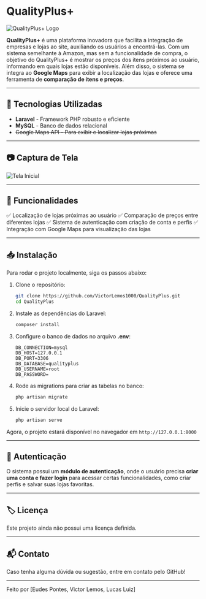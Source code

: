 # QualityPlus+

![QualityPlus+ Logo](https://imgur.com/jzhJJcn)

**QualityPlus+** é uma plataforma inovadora que facilita a integração de empresas e lojas ao site, auxiliando os usuários a encontrá-las. Com um sistema semelhante à Amazon, mas sem a funcionalidade de compra, o objetivo do QualityPlus+ é mostrar os preços dos itens próximos ao usuário, informando em quais lojas estão disponíveis. Além disso, o sistema se integra ao **Google Maps** para exibir a localização das lojas e oferece uma ferramenta de **comparação de itens e preços**.

---

## 🚀 Tecnologias Utilizadas

- **Laravel** - Framework PHP robusto e eficiente
- **MySQL** - Banco de dados relacional
- ~~Google Maps API - Para exibir e localizar lojas próximas~~

---

## 📷 Captura de Tela

![Tela Inicial](https://imgur.com/a/jJKdPu6)

---

## 📌 Funcionalidades

✅ Localização de lojas próximas ao usuário 
✅ Comparação de preços entre diferentes lojas 
✅ Sistema de autenticação com criação de conta e perfis 
✅ Integração com Google Maps para visualização das lojas 

---

## 📥 Instalação

Para rodar o projeto localmente, siga os passos abaixo:

1. Clone o repositório:
   ```bash
   git clone https://github.com/VictorLemos1000/QualityPlus.git
   cd QualityPlus
   ```

2. Instale as dependências do Laravel:
   ```bash
   composer install
   ```

3. Configure o banco de dados no arquivo **.env**:
   ```
   DB_CONNECTION=mysql
   DB_HOST=127.0.0.1
   DB_PORT=3306
   DB_DATABASE=qualityplus
   DB_USERNAME=root
   DB_PASSWORD=
   ```

4. Rode as migrations para criar as tabelas no banco:
   ```bash
   php artisan migrate
   ```

5. Inicie o servidor local do Laravel:
   ```bash
   php artisan serve
   ```

Agora, o projeto estará disponível no navegador em `http://127.0.0.1:8000`

---

## 🔑 Autenticação

O sistema possui um **módulo de autenticação**, onde o usuário precisa **criar uma conta e fazer login** para acessar certas funcionalidades, como criar perfis e salvar suas lojas favoritas.

---

## 🏷️ Licença

Este projeto ainda não possui uma licença definida.

---

## 📬 Contato

Caso tenha alguma dúvida ou sugestão, entre em contato pelo GitHub!

---

Feito por [Eudes Pontes, Victor Lemos, Lucas Luiz]

